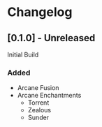 # Changelog

## [0.1.0] - Unreleased

Initial Build

### Added

- Arcane Fusion
- Arcane Enchantments
    - Torrent
    - Zealous
    - Sunder
